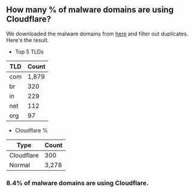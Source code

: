## How many % of malware domains are using Cloudflare?


We downloaded the malware domains from [here](https://urlhaus.abuse.ch) and filter out duplicates.
Here's the result.


[//]: # (start replacement)


- Top 5 TLDs

| TLD | Count |
| --- | --- |
| com | 1,879 |
| br | 320 |
| in | 229 |
| net | 112 |
| org | 97 |


- Cloudflare %

| Type | Count |
| --- | --- |
| Cloudflare | 300 |
| Normal | 3,278 |


### 8.4% of malware domains are using Cloudflare.
